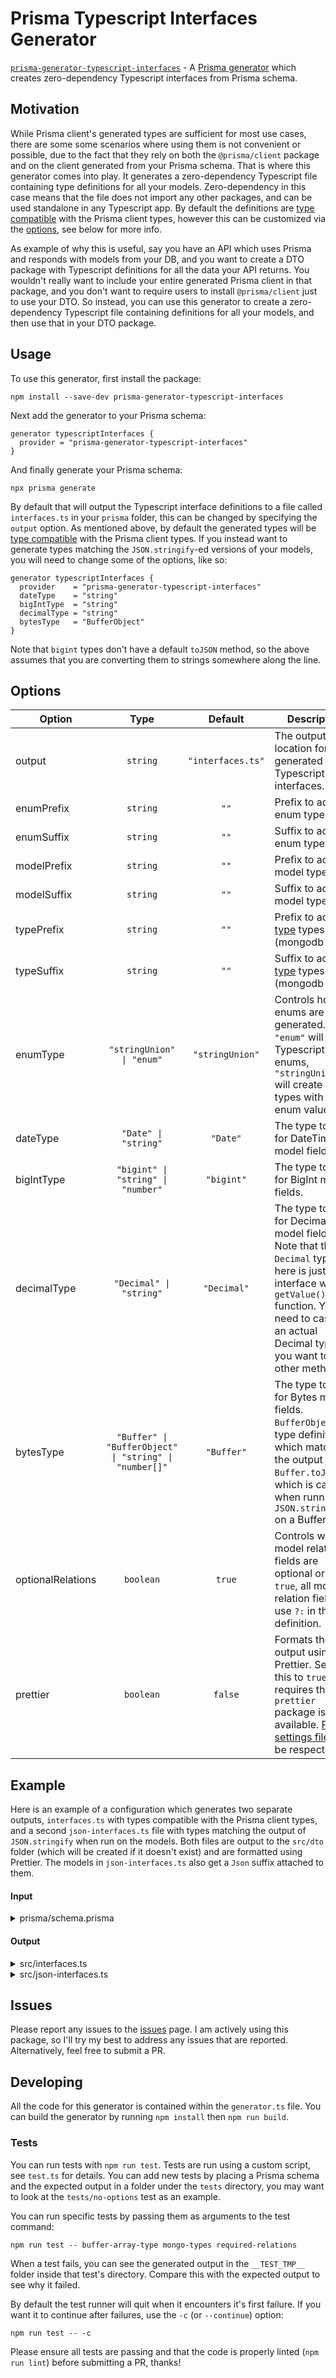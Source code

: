 # Prisma Typescript Interfaces Generator

[`prisma-generator-typescript-interfaces`](https://www.npmjs.com/package/prisma-generator-typescript-interfaces) - A [Prisma generator](https://www.prisma.io/docs/concepts/components/prisma-schema/generators) which creates zero-dependency Typescript interfaces from Prisma schema.

## Motivation

While Prisma client's generated types are sufficient for most use cases, there are some some scenarios where using them is not convenient or possible, due to the fact that they rely on both the `@prisma/client` package and on the client generated from your Prisma schema. That is where this generator comes into play. It generates a zero-dependency Typescript file containing type definitions for all your models. Zero-dependency in this case means that the file does not import any other packages, and can be used standalone in any Typescript app. By default the definitions are [type compatible](https://www.typescriptlang.org/docs/handbook/type-compatibility.html) with the Prisma client types, however this can be customized via the [options](#options), see below for more info.

As example of why this is useful, say you have an API which uses Prisma and responds with models from your DB, and you want to create a DTO package with Typescript definitions for all the data your API returns. You wouldn't really want to include your entire generated Prisma client in that package, and you don't want to require users to install `@prisma/client` just to use your DTO. So instead, you can use this generator to create a zero-dependency Typescript file containing definitions for all your models, and then use that in your DTO package.

## Usage

To use this generator, first install the package:

```
npm install --save-dev prisma-generator-typescript-interfaces
```

Next add the generator to your Prisma schema:

```prisma
generator typescriptInterfaces {
  provider = "prisma-generator-typescript-interfaces"
}
```

And finally generate your Prisma schema:

```
npx prisma generate
```

By default that will output the Typescript interface definitions to a file called `interfaces.ts` in your `prisma` folder, this can be changed by specifying the `output` option. As mentioned above, by default the generated types will be [type compatible](https://www.typescriptlang.org/docs/handbook/type-compatibility.html) with the Prisma client types. If you instead want to generate types matching the `JSON.stringify`-ed versions of your models, you will need to change some of the options, like so:

```prisma
generator typescriptInterfaces {
  provider    = "prisma-generator-typescript-interfaces"
  dateType    = "string"
  bigIntType  = "string"
  decimalType = "string"
  bytesType   = "BufferObject"
}
```

Note that `bigint` types don't have a default `toJSON` method, so the above assumes that you are converting them to strings somewhere along the line.

## Options

| **Option**        |                        **Type**                        |    **Default**    | **Description**                                                                                                                                                                                                  |
| ----------------- | :----------------------------------------------------: | :---------------: | ---------------------------------------------------------------------------------------------------------------------------------------------------------------------------------------------------------------- |
| output            |                        `string`                        | `"interfaces.ts"` | The output location for the generated Typescript interfaces.                                                                                                                                                     |
| enumPrefix        |                        `string`                        |       `""`        | Prefix to add to enum types.                                                                                                                                                                                     |
| enumSuffix        |                        `string`                        |       `""`        | Suffix to add to enum types.                                                                                                                                                                                     |
| modelPrefix       |                        `string`                        |       `""`        | Prefix to add to model types.                                                                                                                                                                                    |
| modelSuffix       |                        `string`                        |       `""`        | Suffix to add to model types.                                                                                                                                                                                    |
| typePrefix        |                        `string`                        |       `""`        | Prefix to add to [type](https://www.prisma.io/docs/concepts/components/prisma-schema/data-model#defining-composite-types) types (mongodb only).                                                                  |
| typeSuffix        |                        `string`                        |       `""`        | Suffix to add to [type](https://www.prisma.io/docs/concepts/components/prisma-schema/data-model#defining-composite-types) types (mongodb only).                                                                  |
| enumType          |               `"stringUnion" \| "enum"`                |  `"stringUnion"`  | Controls how enums are generated. `"enum"` will create Typescript enums, `"stringUnion"` will create union types with all the enum values.                                                                       |
| dateType          |                  `"Date" \| "string"`                  |     `"Date"`      | The type to use for DateTime model fields.                                                                                                                                                                       |
| bigIntType        |           `"bigint" \| "string" \| "number"`           |    `"bigint"`     | The type to use for BigInt model fields.                                                                                                                                                                         |
| decimalType       |                `"Decimal" \| "string"`                 |    `"Decimal"`    | The type to use for Decimal model fields. Note that the `Decimal` type here is just an interface with a `getValue()` function. You will need to cast to an actual Decimal type if you want to use other methods. |
| bytesType         | `"Buffer" \| "BufferObject" \| "string" \| "number[]"` |    `"Buffer"`     | The type to use for Bytes model fields. `BufferObject` is a type definition which matches the output of `Buffer.toJSON()`, which is called when running `JSON.stringify()` on a Buffer.                          |
| optionalRelations |                       `boolean`                        |      `true`       | Controls whether model relation fields are optional or not. If `true`, all model relation fields will use `?:` in the field definition.                                                                          |
| prettier          |                       `boolean`                        |      `false`      | Formats the output using Prettier. Setting this to `true` requires that the `prettier` package is available. [Prettier settings files](https://prettier.io/docs/en/configuration.html) will be respected.        |

## Example

Here is an example of a configuration which generates two separate outputs, `interfaces.ts` with types compatible with the Prisma client types, and a second `json-interfaces.ts` file with types matching the output of `JSON.stringify` when run on the models. Both files are output to the `src/dto` folder (which will be created if it doesn't exist) and are formatted using Prettier. The models in `json-interfaces.ts` also get a `Json` suffix attached to them.

#### Input

<details>
<summary>prisma/schema.prisma</summary>

```prisma
datasource db {
  provider = "postgresql"
  url      = "postgresql://postgres:postgres@localhost:5432/example?schema=public"
}

generator client {
  provider = "prisma-client-js"
}

generator typescriptInterfaces {
  provider = "prisma-generator-typescript-interfaces"
  output = "../src/dto/interfaces.ts"
  prettier = true
}

generator typescriptInterfacesJson {
  provider = "prisma-generator-typescript-interfaces"
  output = "../src/dto/json-interfaces.ts"
  modelSuffix = "Json"
  dateType = "string"
  bigIntType = "string"
  decimalType = "string"
  bytesType = "BufferObject"
  prettier = true
}

enum Fruits {
  Apple
  Banana
  Orange
  Pear
}

model RelationA {
  id Int @id
  Data Data[]
}

model RelationB {
  id Int @id
  dataId Int @unique
  data Data @relation(fields: [dataId], references: [id])
}

model RelationC {
  id Int @id
  dataId Int
  data Data @relation(fields: [dataId], references: [id])
}

model Data {
  id Int @id
  stringField String
  booleanField Boolean
  intField Int
  bigIntField BigInt
  floatField Float
  decimalField Decimal
  dateField DateTime
  jsonField Json
  bytesField Bytes
  enumField Fruits
  relationId Int
  relationField RelationA @relation(fields: [relationId], references: [id])

  optionalStringField String?
  optionalBooleanField Boolean?
  optionalIntField Int?
  optionalBigIntField BigInt?
  optionalFloatField Float?
  optionalDecimalField Decimal?
  optionalDateField DateTime?
  optionalJsonField Json?
  optionalBytesField Bytes?
  optionalEnumField Fruits?
  optionalRelationField RelationB?

  stringArrayField String[]
  booleanArrayField Boolean[]
  intArrayField Int[]
  bigIntArrayField BigInt[]
  floatArrayField Float[]
  decimalArrayField Decimal[]
  dateArrayField DateTime[]
  jsonArrayField Json[]
  bytesArrayField Bytes[]
  enumArrayField Fruits[]
  relationArrayField RelationC[]
}
```

</details>

#### Output

<details>
<summary>src/interfaces.ts</summary>

```typescript
export type Fruits = "Apple" | "Banana" | "Orange" | "Pear";

export interface RelationA {
  id: number;
  Data?: Data[];
}

export interface RelationB {
  id: number;
  dataId: number;
  data?: Data;
}

export interface RelationC {
  id: number;
  dataId: number;
  data?: Data;
}

export interface Data {
  id: number;
  stringField: string;
  booleanField: boolean;
  intField: number;
  bigIntField: bigint;
  floatField: number;
  decimalField: Decimal;
  dateField: Date;
  jsonField: JsonValue;
  bytesField: Buffer;
  enumField: Fruits;
  relationId: number;
  relationField?: RelationA;
  optionalStringField: string | null;
  optionalBooleanField: boolean | null;
  optionalIntField: number | null;
  optionalBigIntField: bigint | null;
  optionalFloatField: number | null;
  optionalDecimalField: Decimal | null;
  optionalDateField: Date | null;
  optionalJsonField: JsonValue | null;
  optionalBytesField: Buffer | null;
  optionalEnumField: Fruits | null;
  optionalRelationField?: RelationB | null;
  stringArrayField: string[];
  booleanArrayField: boolean[];
  intArrayField: number[];
  bigIntArrayField: bigint[];
  floatArrayField: number[];
  decimalArrayField: Decimal[];
  dateArrayField: Date[];
  jsonArrayField: JsonValue[];
  bytesArrayField: Buffer[];
  enumArrayField: Fruits[];
  relationArrayField?: RelationC[];
}

type Decimal = { valueOf(): string };

type JsonValue =
  | string
  | number
  | boolean
  | { [key in string]?: JsonValue }
  | Array<JsonValue>
  | null;
```

</details>

<details>
<summary>src/json-interfaces.ts</summary>

```typescript
export type Fruits = "Apple" | "Banana" | "Orange" | "Pear";

export interface RelationAJson {
  id: number;
  Data?: DataJson[];
}

export interface RelationBJson {
  id: number;
  dataId: number;
  data?: DataJson;
}

export interface RelationCJson {
  id: number;
  dataId: number;
  data?: DataJson;
}

export interface DataJson {
  id: number;
  stringField: string;
  booleanField: boolean;
  intField: number;
  bigIntField: string;
  floatField: number;
  decimalField: string;
  dateField: string;
  jsonField: JsonValue;
  bytesField: BufferObject;
  enumField: Fruits;
  relationId: number;
  relationField?: RelationAJson;
  optionalStringField: string | null;
  optionalBooleanField: boolean | null;
  optionalIntField: number | null;
  optionalBigIntField: string | null;
  optionalFloatField: number | null;
  optionalDecimalField: string | null;
  optionalDateField: string | null;
  optionalJsonField: JsonValue | null;
  optionalBytesField: BufferObject | null;
  optionalEnumField: Fruits | null;
  optionalRelationField?: RelationBJson | null;
  stringArrayField: string[];
  booleanArrayField: boolean[];
  intArrayField: number[];
  bigIntArrayField: string[];
  floatArrayField: number[];
  decimalArrayField: string[];
  dateArrayField: string[];
  jsonArrayField: JsonValue[];
  bytesArrayField: BufferObject[];
  enumArrayField: Fruits[];
  relationArrayField?: RelationCJson[];
}

type JsonValue =
  | string
  | number
  | boolean
  | { [key in string]?: JsonValue }
  | Array<JsonValue>
  | null;

type BufferObject = { type: "Buffer"; data: number[] };
```

</details>

## Issues

Please report any issues to the [issues](https://github.com/mogzol/prisma-generator-typescript-interfaces/issues) page. I am actively using this package, so I'll try my best to address any issues that are reported. Alternatively, feel free to submit a PR.

## Developing

All the code for this generator is contained within the `generator.ts` file. You can build the generator by running `npm install` then `npm run build`.

### Tests

You can run tests with `npm run test`. Tests are run using a custom script, see `test.ts` for details. You can add new tests by placing a Prisma schema and the expected output in a folder under the `tests` directory, you may want to look at the `tests/no-options` test as an example.

You can run specific tests by passing them as arguments to the test command:

```
npm run test -- buffer-array-type mongo-types required-relations
```

When a test fails, you can see the generated output in the `__TEST_TMP__` folder inside that test's directory. Compare this with the expected output to see why it failed.

By default the test runner will quit when it encounters it's first failure. If you want it to continue after failures, use the `-c` (or `--continue`) option:

```
npm run test -- -c
```

Please ensure all tests are passing and that the code is properly linted (`npm run lint`) before submitting a PR, thanks!
